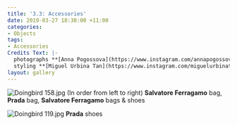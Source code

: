 ```yaml
---
title: '3.3: Accessories'
date: 2019-03-27 18:38:00 +11:00
categories:
- Objects
tags:
- Accessories
Credits Text: |-
  photographs **[Anna Pogossova](https://www.instagram.com/annapogossova/)** at **[B&A](https://www.instagram.com/barepsau/)**
  styling **[Miguel Urbina Tan](https://www.instagram.com/miguelurbinatan/)**
layout: gallery
---
```


![Doingbird 158.jpg](/uploads/Doingbird%20158.jpg)
(In order from left to right) **Salvatore Ferragamo** bag, **Prada** bag, **Salvatore Ferragamo** bags & shoes

![Doingbird 119.jpg](/uploads/Doingbird%20119.jpg)
**Prada** shoes